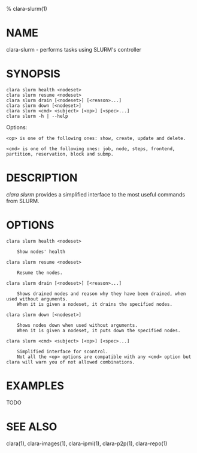% clara-slurm(1)

# NAME

clara-slurm - performs tasks using SLURM's controller

# SYNOPSIS

    clara slurm health <nodeset>
    clara slurm resume <nodeset>
    clara slurm drain [<nodeset>] [<reason>...]
    clara slurm down [<nodeset>]
    clara slurm <cmd> <subject> [<op>] [<spec>...]
    clara slurm -h | --help

Options:

    <op> is one of the following ones: show, create, update and delete.

    <cmd> is one of the following ones: job, node, steps, frontend, partition, reservation, block and submp.

# DESCRIPTION

*clara slurm* provides a simplified interface to the most useful commands from SLURM.

# OPTIONS

    clara slurm health <nodeset>

        Show nodes' health

    clara slurm resume <nodeset>

        Resume the nodes.

    clara slurm drain [<nodeset>] [<reason>...]

        Shows drained nodes and reason why they have been drained, when used without arguments.
        When it is given a nodeset, it drains the specified nodes.

    clara slurm down [<nodeset>]

        Shows nodes down when used without arguments.
        When it is given a nodeset, it puts down the specified nodes.

    clara slurm <cmd> <subject> [<op>] [<spec>...]

        Simplified interface for scontrol.
        Not all the <op> options are compatible with any <cmd> option but clara will warn you of not allowed combinations.

# EXAMPLES

TODO

# SEE ALSO

clara(1), clara-images(1), clara-ipmi(1), clara-p2p(1), clara-repo(1)
